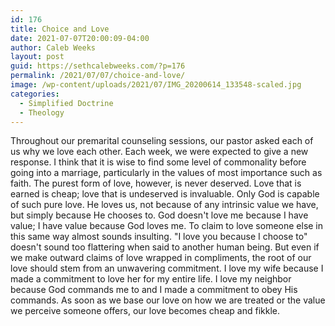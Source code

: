 ```yaml
---
id: 176
title: Choice and Love
date: 2021-07-07T20:00:09-04:00
author: Caleb Weeks
layout: post
guid: https://sethcalebweeks.com/?p=176
permalink: /2021/07/07/choice-and-love/
image: /wp-content/uploads/2021/07/IMG_20200614_133548-scaled.jpg
categories:
  - Simplified Doctrine
  - Theology
---
```

<!-- wp:paragraph -->
<p>Throughout our premarital counseling sessions, our pastor asked each of us why we love each other. Each week, we were expected to give a new response. I think that it is wise to find some level of commonality before going into a marriage, particularly in the values of most importance such as faith. The purest form of love, however, is never deserved. Love that is earned is cheap; love that is undeserved is invaluable. Only God is capable of such pure love. He loves us, not because of any intrinsic value we have, but simply because He chooses to. God doesn't love me because I have value; I have value because God loves me. To claim to love someone else in this same way almost sounds insulting. "I love you because I choose to" doesn't sound too flattering when said to another human being. But even if we make outward claims of love wrapped in compliments, the root of our love should stem from an unwavering commitment. I love my wife because I made a commitment to love her for my entire life. I love my neighbor because God commands me to and I made a commitment to obey His commands. As soon as we base our love on how we are treated or the value we perceive someone offers, our love becomes cheap and fikkle. </p>
<!-- /wp:paragraph -->